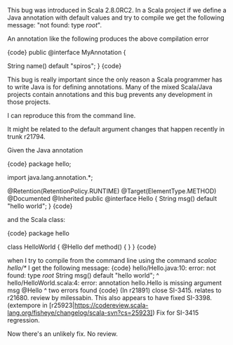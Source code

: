 This bug was introduced in Scala 2.8.0RC2. In a Scala project if we define a Java annotation with default values and try to compile we get the following message: "not found: type _root_".

An annotation like the following produces the above compilation error

{code}
public @interface MyAnnotation {

  String name() default "spiros";
}
{code}

This bug is really important since the only reason a Scala programmer has to write Java is for defining annotations. Many of the mixed Scala/Java projects contain annotations and this bug prevents any development in those projects.

I can reproduce this from the command line.

It might be related to the default argument changes that happen recently in trunk r21794.

Given the Java annotation

{code}
package hello;

import java.lang.annotation.*;

@Retention(RetentionPolicy.RUNTIME)
@Target(ElementType.METHOD)
@Documented
@Inherited
public @interface Hello {
  String msg() default "hello world";
}
{code}

and the Scala class:

{code}
package hello

class HelloWorld {
  @Hello
  def method() { }
}
{code}

when I try to compile from the command line using the command _scalac hello/*_ I get the following message:
{code}
hello/Hello.java:10: error: not found: type _root_
  String msg() default "hello world";
         ^
hello/HelloWorld.scala:4: error: annotation hello.Hello is missing argument msg
  @Hello
   ^
two errors found
{code}
(In r21891) close SI-3415. relates to r21680. review by milessabin.
This also appears to have fixed SI-3398.
(extempore in [r25923|https://codereview.scala-lang.org/fisheye/changelog/scala-svn?cs=25923]) Fix for SI-3415 regression.

Now there's an unlikely fix.  No review.
